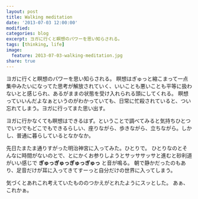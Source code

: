 ```yaml
---
layout: post
title: Walking meditation
date: '2013-07-03 12:00:00'
modified:
categories: blog
excerpt: ヨガに行くと瞑想のパワーを思い知らされる。
tags: [thinking, life]
image:
  feature: 2013-07-03-walking-meditation.jpg
share: true
---
```


ヨガに行くと瞑想のパワーを思い知らされる。
瞑想はぎゅっと縮こまって一点集中みたいになってた思考が解放されていく、いいことも悪いことも平等に扱わないとと感じられ、あるがままの状態を受け入れられる頭にしてくれる。
瞑想っていいんだよなぁというのがわかっていても、日常に忙殺されていると、つい忘れてしまう。ヨガに行ってまた思い出す。

ヨガに行かなくても瞑想はできるはず。ということで調べてみると気持ちひとつでいつでもどこでもできるらしい、座りながら、歩きながら、立ちながら。しかし、普通に暮らしているとなかなか。

先日たまたま通りすがった明治神宮に入ってみた。ひとりで。
ひとりなのとそんなに時間がないのとで、とにかくお参りしようとサッササッサと進むと砂利道がいい感じで __ぎゅっぎゅっぎゅっぎゅっ__ と音が鳴る。
朝で静かだったのもあり、足音だけが耳に入ってきてすーっと自分だけの世界に入ってしまう。

気づくとあれこれ考えていたもののつかえがとれたようにスッとした。
あぁ、これかぁ。
